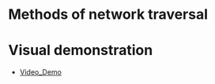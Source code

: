 # Methods of network traversal

 # Visual demonstration
 - [Video_Demo](https://github.com/RNtag12/networkanalysis/blob/main/Week2_video_demo.zip)
